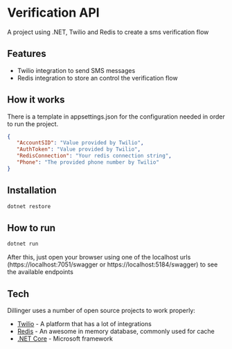 # Verification API

A project using .NET, Twilio and Redis to create a sms verification flow

## Features

- Twilio integration to send SMS messages
- Redis integration to store an control the verification flow

## How it works

There is a template in appsettings.json for the configuration needed in order to run the project.

```json
{
   "AccountSID": "Value provided by Twilio",
   "AuthToken": "Value provided by Twilio",
   "RedisConnection": "Your redis connection string",
   "Phone": "The provided phone number by Twilio" 
}
```

## Installation

```sh
dotnet restore
```

## How to run

```sh
dotnet run
```

After this, just open your browser using one of the localhost urls (https://localhost:7051/swagger or https://localhost:5184/swagger) to see the available endpoints

## Tech

Dillinger uses a number of open source projects to work properly:

- [Twilio] - A platform that has a lot of integrations
- [Redis] - An awesome in memory database, commonly used for cache
- [.NET Core] - Microsoft framework

[//]: # (These are reference links used in the body of this note and get stripped out when the markdown processor does its job. There is no need to format nicely because it shouldn't be seen. Thanks SO - http://stackoverflow.com/questions/4823468/store-comments-in-markdown-syntax)

   [Twilio]: <https://www.twilio.com/pt-br/sms>
   [.NET Core]: <https://docs.microsoft.com/pt-br/dotnet/core/introduction>
   [Redis]: <https://redis.io/>
